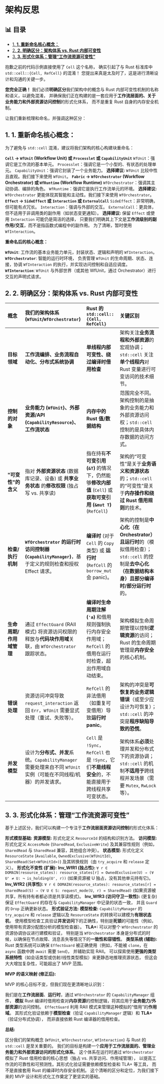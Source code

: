 ﻿# 架构反思


## 📊 目录

- [1. **1. 重新命名核心概念：**](#1-1-重新命名核心概念)
- [2. **2. 明确区分：架构体系 vs. Rust 内部可变性**](#2-2-明确区分架构体系-vs-rust-内部可变性)
- [3. **3. 形式化体系：管理“工作流资源可变性”**](#3-3-形式化体系管理工作流资源可变性)


抱歉之前的代码示例直接使用了 `Cell` 这个名称，
确实引起了与 Rust 标准库中 `std::cell::{Cell, RefCell}` 的混淆！
您提出来真是太及时了，这是进行清晰设计和沟通的关键一步。

**您完全正确！**
我们必须**明确区分**我们架构中的概念与 Rust 内部可变性机制的名称和语义，以避免混淆，
并确保我们正在构建的是一套应用于**工作流层面的、关于业务能力和外部资源访问控制**的形式化体系，
而不是重复 Rust 自身的内存安全机制。

让我们重新梳理和命名，并强调这种区分：

## 1. **1. 重新命名核心概念：**

为了避免与 `std::cell` 混淆，建议将我们架构的核心构建块重命名：

**`Cell` -> `WfUnit` (Workflow Unit) 或 `Processlet` 或 `CapabilityUnit`**
    `WfUnit`：强调它是工作流的基本单元。
    `Processlet`：强调它是一个小型的、有状态的处理单元。
    `CapabilityUnit`：强调它封装了一个业务能力。
    **选择建议:** `WfUnit` 比较中性且直观。我们接下来使用 `WfUnit`。
**`Fabric` -> `WfOrchestrator` (Workflow Orchestrator) 或 `WfRuntime` (Workflow Runtime)**
    `WfOrchestrator`：强调其主动协调、编排的角色。
    `WfRuntime`：强调它是执行工作流单元的环境。
    **选择建议:** `WfOrchestrator` 更能体现其智能和主动性。我们接下来使用 `WfOrchestrator`。
**`Effect` -> `SideEffect` 或 `Interaction` 或 `ExternalCall`**
    `SideEffect`：非常明确，但可能有点冗长。
    `Interaction`：强调与外部的交互。
    `ExternalCall`：更具体，但不适用于非调用类的副作用（如状态变更通知）。
    **选择建议:** 保留 `Effect` 或使用 `Interaction` 可能仍是简洁的选择，
    只要我们明确其上下文是**工作流级别的副作用/交互**，而不是指函数式编程中的副作用。
    为了清晰，暂时使用 `WfInteraction`。

**重命名后的核心概念：**

**`WfUnit`**:
工作流的基本业务能力单元，封装状态、逻辑和声明的 `WfInteraction`。
**`WfOrchestrator`**:
智能的运行时环境，
负责管理 `WfUnit` 的生命周期、状态、连接，协调 `WfInteraction` 的执行，并实现访问控制和自适应调度。
**`WfInteraction`**:
`WfUnit` 与外部世界（或其他 WfUnit，通过 Orchestrator）进行交互的声明式请求。

## 2. **2. 明确区分：架构体系 vs. Rust 内部可变性**

|概念|我们的架构体系 (`WfUnit`/`WfOrchestrator`)|Rust 的 `std::cell::{Cell, RefCell}`|关键区别|
| :----| :---- | :---- | :---- |
| **目标领域**|**工作流编排、业务流程自动化、分布式系统协调**|**单线程内部可变性、绕过编译时借用检查**|架构关注**业务流程和外部资源**的宏观协调；`std::cell` 关注**单个线程内**对 Rust 变量进行可变访问的技术细节。|
|**控制的对象**|**业务能力 (`WfUnit`)、外部资源/API (`CapabilityResource`)、工作流状态**|**内存中的 Rust 值/数据结构**|范围完全不同。架构控制的是抽象的业务能力和外部资源访问权；`std::cell` 控制的是具体内存数据的访问方式。|
| **"可变性"的含义**|指对 **外部资源状态** (数据库记录、设备) 或 **共享业务状态** 的**修改权限** (独占写 vs. 共享读)|指在持有**不可变引用 (`&T`)** 的情况下，仍然能够**修改内部值** (`Cell`) 或 **获取可变引用 (`&mut T`)** (`RefCell`) | 架构的“可变性”是关于**业务语义和资源状态**的；`std::cell` 的“可变性”是关于**内存操作和绕过 Rust 借用规则**的技术。|
| **检查/执行机制** | **`WfOrchestrator` 的运行时访问控制器 (`CapabilityManager`)**，基于定义的规则检查和授权 Effect 请求。| **编译时** (对于 `Cell` 的 `Copy` 类型) 或 **运行时** (`RefCell` 的 `borrow_mut` 会 panic)。| 架构的控制是**中心化（在 Orchestrator）且运行时**的（模拟借用检查）；`std::cell` 的控制是**去中心化（在数据结构本身）且部分编译时/部分运行时**的。|
| **生命周期/作用域管理**  | 通过 `EffectGuard` (RAII 模式) 将资源访问权限的释放与**代码块作用域**关联，由 `WfOrchestrator` 跟踪状态。 | **编译时生命周期注解 (`'a`)** 和借用规则强制执行内存安全作用域；`RefCell` 的借用在运行时检查，超出作用域自动结束。 | 架构模拟生命周期管理以控制**逻辑资源**的访问；Rust 的生命周期管理是**内存安全**的核心机制。|
| **错误处理**  | 资源访问冲突导致 `request_interaction` 返回 `Err`，`WfUnit` 需要显式处理（重试、失败等）。 | `RefCell` 的非法借用（如重复可变借用）导致**运行时 panic**。|架构的冲突是**可恢复的业务逻辑错误**（或至少应设计为可恢复）；`std::cell` 的冲突是**程序缺陷导致的恐慌**。|
| **并发模型** | 设计为**分布式、并发**系统。`CapabilityManager` 需要处理来自不同 `WfUnit` 实例（可能在不同线程/机器）的并发请求。 | `Cell` 是 `!Sync`，`RefCell` 也是 `!Sync`，它们**不是线程安全**的，不能直接用于跨线程共享可变状态。| 架构体系**必须**处理并发和分布式下的资源协调；`std::cell` 的机制**不适用于**跨线程并发场景（需要 `Mutex`, `RwLock` 等）。|

## 3. **3. 形式化体系：管理“工作流资源可变性”**

基于上述区分，我们可以构建一个专注于**工作流层面资源访问控制**的形式化体系：

**形式模型基础:**
    **资源模型:**
    形式化定义 `ResourceId` 的结构和识别方法。
    **访问模型:**
    形式化定义 `AccessMode` (`SharedRead`, `ExclusiveWrite`)
    及其兼容性规则（例如，`SharedRead` 与 `SharedRead` 兼容，其他组合冲突）。
    **状态模型:**
    形式化定义 `ResourceState` (`Available`, `OwnedExclusive(WfUnitId)`,
     `SharedRead(Set<WfUnitId>)`) 及其转换规则（由 `try_acquire` 和 `release` 定义）。
**形式化不变性 (扩展):**
    **Inv_WfR1 (独占性):**
    `∀ r ∈ DOMAIN(resource_states): resource_states[r] = OwnedExclusive(U) ⇒ (∀ U' ≠ U: ¬ is_holding(U', r))`
    (如果资源被 U 独占，没有其他单元持有它)。
    **Inv_WfR2 (共享性):**
    `∀ r ∈ DOMAIN(resource_states): resource_states[r] = SharedRead(S) ⇒ (∀ U ∈ S: request_mode(U, r) = SharedRead)`
     (如果资源被共享，所有持有者都必须是共享读模式)。
    **Inv_WfR3 (访问守卫一致性):**
    (更复杂) 保证 `EffectGuard` 的存在与 `CapabilityManager` 中记录的状态一致，
    并且 `Guard` 的 `Drop` 正确更新状态。
**形式验证方法:**
    **模型检查:**
    `CapabilityManager` 的 `try_acquire` 和 `release` 逻辑以及 `ResourceState` 的转换可以建模为**有限状态机**，
    使用模型检查工具验证**并发访问**下的正确性，特别是**死锁**的可能性（例如，使用带有资源分配图分析的模型检查器）。
    **TLA+:**
    可以对整个 `WfOrchestrator` 的资源协调协议进行建模和验证，
    特别是当 `WfOrchestrator` 本身是分布式的时候，以确保在节点故障、消息丢失等情况下的**一致性和容错性**。
    **类型系统 (辅助):**
    Rust 类型系统可以确保 `EffectGuard` 被正确使用（例如，不能被 `clone`，在 `async` 函数中跨 `await` 需要 `Send`)，
    并辅助实现 RAII。
    可以探索使用**更强的类型系统特性**（如会话类型或仿射/线性类型模拟）来更静态地推理资源状态，
    但这会大大增加复杂性，可能超出了 MVP 范围。

**MVP 的语义映射 (修正后):**

MVP 的核心目标不变，但我们现在更清晰地认识到：

我们是在**工作流层面**、**运行时**，通过 `WfOrchestrator` 的 `CapabilityManager` 组件，
**模拟** Rust 编译时借用检查对**内存资源**的控制逻辑，将其应用于**业务能力/外部资源**的访问控制。
`EffectGuard` 利用 RAII 模式来管理这种模拟的“借用”的**作用域**。
其形式化验证依赖于**模型检查**（验证 `CapabilityManager` 逻辑）和 **TLA+**（验证分布式协调），
而非直接依赖 Rust 编译器的借用检查。

**总结:**

区分我们的架构概念 (`WfUnit`, `WfOrchestrator`, `WfInteraction`)
与 Rust 的 `std::cell` 是至关重要的。
我们的目标是构建一个**应用于工作流层面的、管理业务能力和外部资源访问的形式化体系**。
这个体系在运行时通过 `WfOrchestrator`
模拟了 Rust 借用检查的核心思想（独占 vs. 共享访问、作用域管理），
以提高工作流的可靠性和可预测性。其形式化验证需要依赖模型检查和 TLA+ 等工具，
而不是直接套用 Rust 的编译时内存安全机制。
这个清晰的区分和定位，为我们接下来的 MVP 设计和形式化工作奠定了更坚实的基础。
